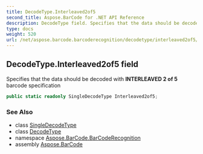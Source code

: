 ```yaml
---
title: DecodeType.Interleaved2of5
second_title: Aspose.BarCode for .NET API Reference
description: DecodeType field. Specifies that the data should be decoded with INTERLEAVED 2 of 5 barcode specification
type: docs
weight: 520
url: /net/aspose.barcode.barcoderecognition/decodetype/interleaved2of5/
---
```

## DecodeType.Interleaved2of5 field

Specifies that the data should be decoded with **INTERLEAVED 2 of 5** barcode specification

```csharp
public static readonly SingleDecodeType Interleaved2of5;
```

### See Also

* class [SingleDecodeType](../../singledecodetype/)
* class [DecodeType](../)
* namespace [Aspose.BarCode.BarCodeRecognition](../../../aspose.barcode.barcoderecognition/)
* assembly [Aspose.BarCode](../../../)


